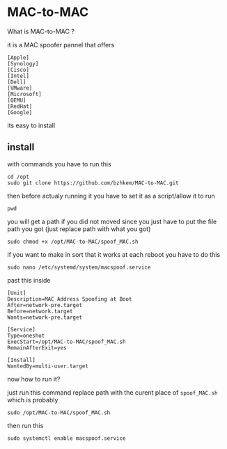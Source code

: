 # MAC-to-MAC

What is MAC-to-MAC ?

it is a MAC spoofer pannel that offers 
```
[Apple]
[Synology]
[Cisco]
[Intel]
[Dell]
[VMware]
[Microsoft]
[QEMU]
[RedHat]
[Google]
```

its easy to install

## install

with commands you have to run this 

```
cd /opt
sudo git clone https://github.com/bzhkem/MAC-to-MAC.git
```

then before actualy running it you have to set it as a script/allow it to run 

```
pwd
```
you will get a path if you did not moved since you just have to put the file path you got (just replace path with what you got)
```
sudo chmod +x /opt/MAC-to-MAC/spoof_MAC.sh
```

if you want to make in sort that it works at each reboot you have to do this

```
sudo nano /etc/systemd/system/macspoof.service
```
past this inside
```
[Unit]
Description=MAC Address Spoofing at Boot
After=network-pre.target
Before=network.target
Wants=network-pre.target

[Service]
Type=oneshot
ExecStart=/opt/MAC-to-MAC/spoof_MAC.sh
RemainAfterExit=yes

[Install]
WantedBy=multi-user.target
```

now how to run it?

just run this command replace path with the curent place of `spoof_MAC.sh` which is probably
```
sudo /opt/MAC-to-MAC/spoof_MAC.sh
```
then run this
```
sudo systemctl enable macspoof.service
```
